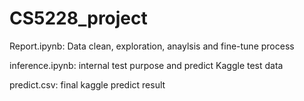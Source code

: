 # CS5228_project

Report.ipynb: Data clean, exploration, anaylsis and fine-tune process

inference.ipynb: internal test purpose and predict Kaggle test data

predict.csv: final kaggle predict result